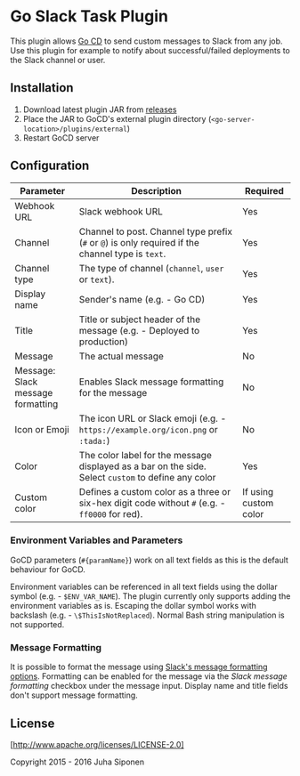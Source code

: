 Go Slack Task Plugin
====================

This plugin allows [Go CD](https://www.go.cd/) to send custom messages to Slack
from any job. Use this plugin for example to notify about successful/failed deployments
to the Slack channel or user.

Installation
------------

 1. Download latest plugin JAR from [releases](https://github.com/Vincit/gocd-slack-task/releases)
 2. Place the JAR to GoCD's external plugin directory (`<go-server-location>/plugins/external`)
 3. Restart GoCD server

Configuration
-------------

|Parameter|Description|Required|
|---------|-----------|--------|
|Webhook URL|Slack webhook URL|Yes|
|Channel|Channel to post. Channel type prefix (`#` or `@`) is only required if the channel type is `text`.|Yes|
|Channel type|The type of channel (`channel`, `user` or `text`).|Yes|
|Display name|Sender's name (e.g. - Go CD)|Yes|
|Title|Title or subject header of the message (e.g. - Deployed to production)|Yes|
|Message|The actual message|No|
|Message: Slack message formatting|Enables Slack message formatting for the message|No|
|Icon or Emoji|The icon URL or Slack emoji (e.g. - `https://example.org/icon.png` or `:tada:`)|No|
|Color|The color label for the message displayed as a bar on the side. Select `custom` to define any color|Yes|
|Custom color|Defines a custom color as a three or six-hex digit code without `#` (e.g. - `ff0000` for red).|If using custom color|

### Environment Variables and Parameters

GoCD parameters (`#{paramName}`) work on all text fields as this is the default
behaviour for GoCD.

Environment variables can be referenced in all text fields using the dollar symbol (e.g. - `$ENV_VAR_NAME`).
The plugin currently only supports adding the environment variables as is. Escaping the dollar symbol
works with backslash (e.g. - `\$ThisIsNotReplaced`). Normal Bash string manipulation is not supported.

### Message Formatting

It is possible to format the message using [Slack's message formatting options](https://get.slack.help/hc/en-us/articles/202288908-How-can-I-add-formatting-to-my-messages-).
Formatting can be enabled for the message via the _Slack message formatting_ checkbox under
the message input. Display name and title fields don't support message formatting.

License
-------

[http://www.apache.org/licenses/LICENSE-2.0]

Copyright 2015 - 2016 Juha Siponen
